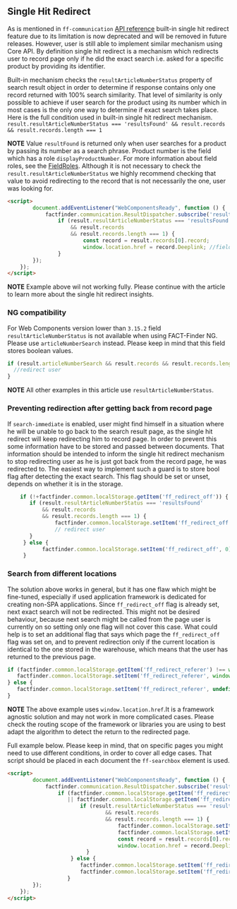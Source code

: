 ## Single Hit Redirect

As is mentioned in `ff-communication` [API reference](/api/3.x/ff-communication#tab=api) built-in single hit redirect feature due to its limitation is now deprecated and will be removed in future releases.
However, user is still able to implement similar mechanism using Core API.
By definition single hit redirect is a mechanism which redirects user to record page only if he did the exact search i.e. asked for a specific product by providing its identifier.

Built-in mechanism checks the `resultArticleNumberStatus` property of search result object in order to determine if response contains only one record returned with 100% search similarity.
That level of similarity is only possible to achieve if user search for the product using its number which in most cases is the only one way to determine if exact search takes place. 
Here is the full condition used in built-in single hit redirect mechanism.
`result.resultArticleNumberStatus === 'resultsFound' && result.records && result.records.length === 1`

**NOTE** Value `resultFound` is returned only when user searches for a product by passing its number as a search phrase.
 Product number is the field which has a role `displayProductNumber`.
 For more information about field roles, see the [FieldRoles](/documentation/3.x/field-roles).
 Although it is not necessary to check the `result.resultArticleNumberStatus` we highly recommend checking that value to avoid redirecting to the record that is not necessarily the one, user was looking for.

```html
<script>
        document.addEventListener("WebComponentsReady", function () {
            factfinder.communication.ResultDispatcher.subscribe('result', function(result) {
                if (result.resultArticleNumberStatus === 'resultsFound' 
                    && result.records 
                    && result.records.length === 1) {
                        const record = result.records[0].record;
                        window.location.href = record.Deeplink; //field name might be different. Check your feed file 
                }       
        });
    });
</script> 
```
**NOTE**  Example above wil not working fully. Please continue with the article to learn more about the single hit redirect insights.


### NG compatibility
For Web Components version lower than `3.15.2` field `resultArticleNumberStatus` is not available when using FACT-Finder NG. Please use `articleNumberSearch` instead.
Please keep in mind that this field stores boolean values. 

  ```javascript
 if (result.articleNumberSearch && result.records && result.records.length === 1) {
    //redirect user
}      
```

**NOTE** All other examples in this article use `resultArticleNumberStatus`. 


### Preventing redirection after getting back from record page
If `search-immediate` is enabled, user might find himself in a situation where he will be unable to go back to the search result page, as the single hit redirect will keep redirecting him to record page.
In order to prevent this some information have to be stored and passed between documents. That information should be intended to inform the single hit redirect mechanism to stop redirecting user as he is just got back from the record page, he was redirected to.
The easiest way to implement such a guard is to store bool flag after detecting the exact search. This flag should be set or unset, depends on whether it is in the storage.

 ```javascript
     if (!+factfinder.common.localStorage.getItem('ff_redirect_off')) {
        if (result.resultArticleNumberStatus === 'resultsFound' 
            && result.records 
            && result.records.length === 1) {
                factfinder.common.localStorage.setItem('ff_redirect_off', 1); 
                // redirect user
        }   
      } else {
            factfinder.common.localStorage.setItem('ff_redirect_off', 0); 
      }   
 ```

### Search from different locations
The solution above works in general, but it has one flaw which might be fine-tuned, especially if used application framework is dedicated for creating non-SPA applications.
Since `ff_redirect_off` flag is already set, next exact search will not be redirected.
This might not be desired behaviour, because next search might be called from the page user is currently on so setting only one flag will not cover this case.
What could help is to set an additional flag that says which page the `ff_redirect_off` flag was set on, and to prevent redirection only if the current location is identical to the one stored in the warehouse, which means that the user has returned to the previous page.
  
 ```javascript
if (factfinder.common.localStorage.getItem('ff_redirect_referer') !== window.location.href) {
    factfinder.common.localStorage.setItem('ff_redirect_referer', window.location.href);
} else {                    
    factfinder.common.localStorage.setItem('ff_redirect_referer', undefined); 
}   
 ```

**NOTE** The above example uses `window.location.href`.It is a framework agnostic solution and may not work in more complicated cases. Please check the routing scope of the framework or libraries you are using to best adapt the algorithm to detect the return to the redirected page.

Full example below. Please keep in mind, that on specific pages you might need to use different conditions, in order to cover all edge cases.
That script should be placed in each document the `ff-searchbox` element is used.
 ```html
 <script>
         document.addEventListener("WebComponentsReady", function () {
             factfinder.communication.ResultDispatcher.subscribe('result', function(result) {
                 if (factfinder.common.localStorage.getItem('ff_redirect_off') !== '1' 
                    || factfinder.common.localStorage.getItem('ff_redirect_referer') !== window.location.href) {
                        if (result.resultArticleNumberStatus === 'resultsFound' 
                                && result.records 
                                && result.records.length === 1) {
                                    factfinder.common.localStorage.setItem('ff_redirect_off', 1); 
                                    factfinder.common.localStorage.setItem('ff_redirect_referer', window.location.href);
                                    const record = result.records[0].record;
                                    window.location.href = record.Deeplink; //field name might be different. Check your feed file 
                          }   
                     } else {
                        factfinder.common.localStorage.setItem('ff_redirect_off', 0); 
                        factfinder.common.localStorage.setItem('ff_redirect_referer', undefined); 
                    }   
         });
     });
 </script> 
 ```
